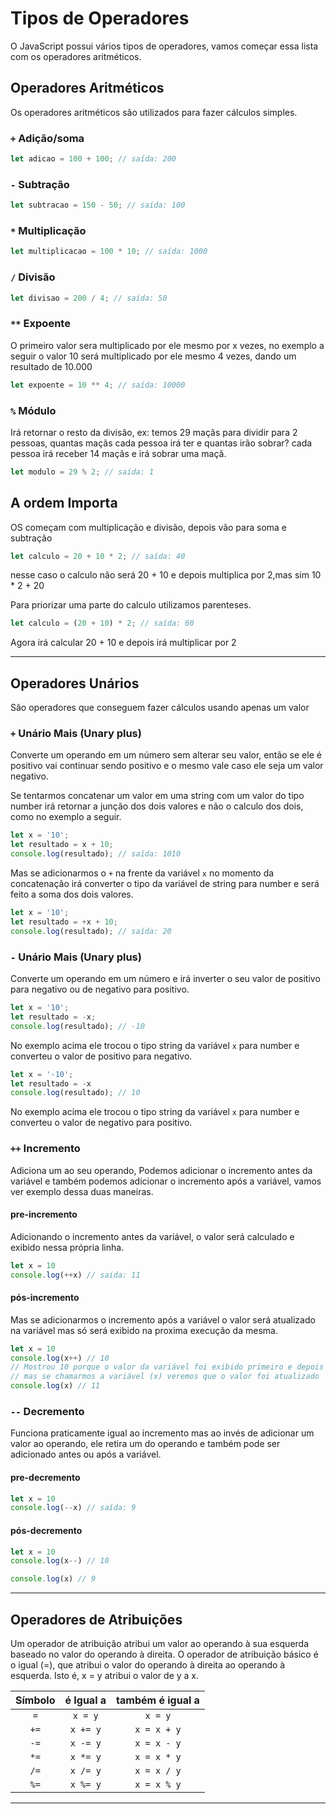 # Tipos de Operadores

O JavaScript possui vários tipos de operadores, vamos começar essa lista com os operadores aritméticos.

## Operadores Aritméticos

Os operadores aritméticos são utilizados para fazer cálculos simples.

### `+`	Adição/soma

```js
let adicao = 100 + 100; // saída: 200
```

### `-`	Subtração

```js
let subtracao = 150 - 50; // saída: 100
```

### `*`	Multiplicação

```js
let multiplicacao = 100 * 10; // saída: 1000
```

### `/`	Divisão

```js
let divisao = 200 / 4; // saída: 50
```

### `**` Expoente

O primeiro valor sera multiplicado por ele mesmo por x vezes, no exemplo a seguir o valor 10 será multiplicado por ele mesmo 4 vezes, dando um resultado de 10.000

```js
let expoente = 10 ** 4; // saída: 10000
```

### `%`	Módulo

Irá retornar o resto da divisão, ex: temos 29 maçãs para dividir para 2 pessoas, quantas maçãs cada pessoa irá ter e quantas irão sobrar?
cada pessoa irá receber 14 maçãs e irá sobrar uma maçã.

```js
let modulo = 29 % 2; // saída: 1
```

## A ordem Importa

OS começam com multiplicação e divisão, depois vão para soma e subtração

```js
let calculo = 20 + 10 * 2; // saída: 40
```
nesse caso o calculo não será 20 + 10 e depois multiplica por 2,mas sim 10 * 2 + 20

Para priorizar uma parte do calculo utilizamos parenteses.

```js
let calculo = (20 + 10) * 2; // saída: 60
```
Agora irá calcular 20 + 10 e depois irá multiplicar por 2

---

## Operadores Unários
São operadores que conseguem fazer cálculos usando apenas um valor

### `+` Unário Mais (Unary plus)

Converte um operando em um número sem alterar seu valor, então se ele é positivo vai continuar sendo positivo e o mesmo vale caso ele seja um valor negativo.

Se tentarmos concatenar um valor em uma string com um valor do tipo number irá retornar a junção dos dois valores e não o calculo dos dois, como no exemplo a seguir.

```js
let x = '10';
let resultado = x + 10;
console.log(resultado); // saída: 1010
```

Mas se adicionarmos o `+` na frente da variável `x` no momento da concatenação irá converter o tipo da variável de string para number e será feito a soma dos dois valores.

```js
let x = '10';
let resultado = +x + 10;
console.log(resultado); // saída: 20
```

### `-` Unário Mais (Unary plus)

Converte um operando em um número e irá inverter o seu valor de positivo para negativo ou de negativo para positivo.

```js
let x = '10';
let resultado = -x;
console.log(resultado); // -10
```

No exemplo acima ele trocou o tipo string da variável `x` para number e converteu o valor de positivo para negativo.

```js
let x = '-10';
let resultado = -x
console.log(resultado); // 10
```

No exemplo acima ele trocou o tipo string da variável `x` para number e converteu o valor de negativo para positivo.

### `++` Incremento

Adiciona um ao seu operando, Podemos adicionar o incremento antes da variável e também podemos adicionar o incremento após a variável, vamos ver exemplo dessa duas maneiras.

#### pre-incremento

Adicionando o incremento antes da variável, o valor será calculado e exibido nessa própria linha.

```js
let x = 10
console.log(++x) // saída: 11
```

#### pós-incremento

Mas se adicionarmos o incremento após a variável o valor será atualizado na variável mas só será exibido na proxima execução da mesma.

```js
let x = 10
console.log(x++) // 10
// Mostrou 10 porque o valor da variável foi exibido primeiro e depois foi feito a soma.
// mas se chamarmos a variável (x) veremos que o valor foi atualizado
console.log(x) // 11
```

### `--` Decremento

Funciona praticamente igual ao incremento mas ao invés de adicionar um valor ao operando, ele retira um do operando e também pode ser adicionado antes ou após a variável.

#### pre-decremento

```js
let x = 10
console.log(--x) // saída: 9
```

#### pós-decremento

```js
let x = 10
console.log(x--) // 10

console.log(x) // 9
```

---

## Operadores de Atribuições

Um operador de atribuição atribui um valor ao operando à sua esquerda baseado no valor do operando à direita. O operador de atribuição básico é o igual (=), que atribui o valor do operando à direita ao operando à esquerda. Isto é, x = y atribui o valor de y a x.

|  Símbolo  |   é Igual a   |   também é igual a    |
|   :--:    |   :--:        |         :--:          |
|   `=`     |   `x = y`     |       `x = y`         |
|   `+=`    |   `x += y`    |       `x = x + y`     |
|   `-=`    |   `x -= y`    |       `x = x - y`     |
|   `*=`    |   `x *= y`    |       `x = x * y`     |
|   `/=`    |   `x /= y`    |       `x = x / y`     |
|   `%=`    |   `x %= y`    |       `x = x % y`     |

---

